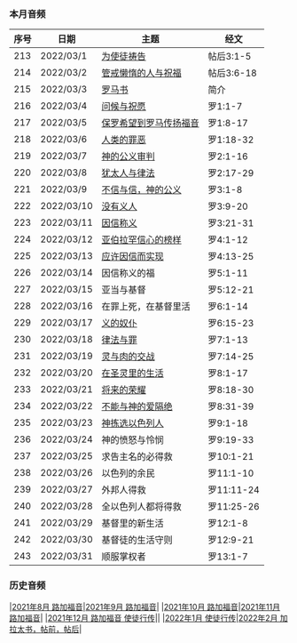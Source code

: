 
### 本月音频

|序号|日期|主题|经文|
|---|----|---|---|
|213|2022/03/1|[为使徒祷告](https://carmelbible.sgp1.digitaloceanspaces.com/202203/213.mp3)|帖后3:1-5|
|214|2022/03/2|[管戒懒惰的人与祝福](https://carmelbible.sgp1.digitaloceanspaces.com/202203/214.mp3)|帖后3:6-18|
|215|2022/03/3|[罗马书](https://carmelbible.sgp1.digitaloceanspaces.com/202203/215.mp3)|简介|
|216|2022/03/4|[问候与祝愿](https://carmelbible.sgp1.digitaloceanspaces.com/202203/216.mp3)|罗1:1-7|
|217|2022/03/5|[保罗希望到罗马传扬福音](https://carmelbible.sgp1.digitaloceanspaces.com/202203/217.mp3)|罗1:8-17|
|218|2022/03/6|[人类的罪恶](https://carmelbible.sgp1.digitaloceanspaces.com/202203/218.mp3)|罗1:18-32|
|219|2022/03/7|[神的公义审判](https://carmelbible.sgp1.digitaloceanspaces.com/202203/219.mp3)|罗2:1-16|
|220|2022/03/8|[犹太人与律法](https://carmelbible.sgp1.digitaloceanspaces.com/202203/220.mp3)|罗2:17-29|
|221|2022/03/9|[不信与信，神的公义](https://carmelbible.sgp1.digitaloceanspaces.com/202203/221.mp3)|罗3:1-8|
|222|2022/03/10|[没有义人](https://carmelbible.sgp1.digitaloceanspaces.com/202203/222.mp3)|罗3:9-20|
|223|2022/03/11|[因信称义](https://carmelbible.sgp1.digitaloceanspaces.com/202203/223.mp3)|罗3:21-31|
|224|2022/03/12|[亚伯拉罕信心的榜样](https://carmelbible.sgp1.digitaloceanspaces.com/202203/224.mp3)|罗4:1-12|
|225|2022/03/13|[应许因信而实现](https://carmelbible.sgp1.digitaloceanspaces.com/202203/225.mp3)|罗4:13-25|
|226|2022/03/14|因信称义的福|罗5:1-11|
|227|2022/03/15|亚当与基督|罗5:12-21|
|228|2022/03/16|在罪上死，在基督里活|罗6:1-14|
|229|2022/03/17|[义的奴仆](https://carmelbible.sgp1.digitaloceanspaces.com/202203/229.mp3)|罗6:15-23|
|230|2022/03/18|[律法与罪](https://carmelbible.sgp1.digitaloceanspaces.com/202203/230.mp3)|罗7:1-13|
|231|2022/03/19|[灵与肉的交战](https://carmelbible.sgp1.digitaloceanspaces.com/202203/231.mp3)|罗7:14-25|
|232|2022/03/20|[在圣灵里的生活](https://carmelbible.sgp1.digitaloceanspaces.com/202203/232.mp3)|罗8:1-17|
|233|2022/03/21|[将来的荣耀](https://carmelbible.sgp1.digitaloceanspaces.com/202203/233.mp3)|罗8:18-30|
|234|2022/03/22|[不能与神的爱隔绝](https://carmelbible.sgp1.digitaloceanspaces.com/202203/234.mp3)|罗8:31-39|
|235|2022/03/23|[神拣选以色列人](https://carmelbible.sgp1.digitaloceanspaces.com/202203/235.mp3)|罗9:1-18|
|236|2022/03/24|神的愤怒与怜悯|罗9:19-33|
|237|2022/03/25|求告主名的必得救|罗10:1-21|
|238|2022/03/26|以色列的余民|罗11:1-10|
|239|2022/03/27|外邦人得救|罗11:11-24|
|240|2022/03/28|全以色列人都将得救|罗11:25-26|
|241|2022/03/29|基督里的新生活|罗12:1-8|
|242|2022/03/30|基督徒的生活守则|罗12:9-21|
|243|2022/03/31|顺服掌权者|罗13:1-7|


### 历史音频

|[2021年8月 路加福音](202108)|[2021年9月 路加福音](202109)|
|[2021年10月 路加福音](202110)|[2021年11月 路加福音](202111)|
|[2021年12月 路加福音 使徒行传](202112)||
|[2022年1月 使徒行传](202201)|[2022年2月 加拉太书，帖前，帖后](202202)|

